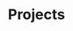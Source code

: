 ---
title: "Projects"
features:
  - title: "Partner Portal"
    image: "/images/partner-portal.png"
    content: "Fully customized portal website for a client's partners. This site gave users full access to interact with data on Salesforce without having to worry about the complexities of that platform."
    bulletpoints:
      - "Stripe integration to take Credit Card and Bank payments"
      - "Ability for account owners to control permissions for other users on the account"
      - "Ability to transfer funds between accounts"
      - "Fully responsive on all devices"
      - "Personalized messaging for each user"
    button:
      enable: true
      label: "More Info"
      link: "projects/partner-portal/"

  - title: "Record Location Map"
    image: "/images/rlm-record-page.png"
    content: "Created a Packaged component for Salesforce that can be used to display a record's location as well as related records locations."
    bulletpoints:
      - "Packaged Component, installable in any Salesforce org"
      - "Configurable without having to write code"
      - "Created with an open-source package called Leaflet."
    button:
      enable: true
      label: "More Info"
      link: "projects/record-location-map/"

  - title: "VS Code Dev Console (WIP)"
    image: "/images/vs-code-dev-console-home.png"
    content: "VS Code extension that allows you to query data from any Salesforce organization that you are authenticated into."
    bulletpoints:
      - "VS Code Extension."
      - "Easily export SOQL queries to a csv file."
      - "Easily open and log in to any org that you're authenticated into."
    button:
      enable: true
      label: "More Info"
      link: "projects/vs-code-dev-console/"

  - title: "Waste Not"
    image: "/images/waste-not-home.png"
    content: "Full stack web application that allows the user to manage a pantry of ingredients."
    bulletpoints:
      - "Full Stack web application."
      - "Full user authentication."
      - "Created with React, Express, Node, and the Spoonacular Rest Api."
    button:
      enable: true
      label: "More Info"
      link: "projects/waste-not/"


---